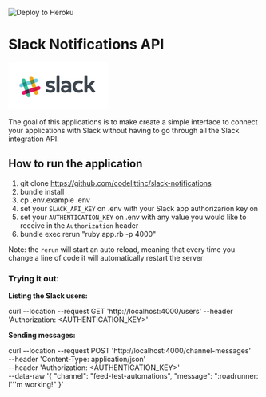 ![Deploy to Heroku](https://github.com/codelittinc/slack-notifications/workflows/Deploy%20to%20Heroku/badge.svg)

Slack Notifications API
=================

![](slack.png)

The goal of this applications is to make create a simple interface to connect your applications with Slack without having to go through all the Slack integration API.

## How to run the application

1. git clone https://github.com/codelittinc/slack-notifications
2. bundle install
4. cp .env.example .env
3. set your `SLACK_API_KEY` on .env with your Slack app authorizarion key on
4. set your `AUTHENTICATION_KEY` on .env with any value you would like to receive in the `Authorization` header 
5. bundle exec rerun "ruby app.rb -p 4000"

Note: the `rerun` will start an auto reload, meaning that every time you change a line of code it will automatically restart the server

### Trying it out:

**Listing the Slack users:**

curl --location --request GET 'http://localhost:4000/users' --header 'Authorization: <AUTHENTICATION_KEY>'

**Sending messages:**

curl --location --request POST 'http://localhost:4000/channel-messages' \
--header 'Content-Type: application/json' \
--header 'Authorization: <AUTHENTICATION_KEY>' \
--data-raw '{
	"channel": "feed-test-automations",
	"message": ":roadrunner: I'\''m working!"
}'